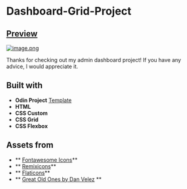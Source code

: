 # Dashboard-Grid-Project
## [Preview](https://oswebdevelop.github.io/Dashboard-Grid-Project-Second/)
[![image.png](https://i.postimg.cc/VLvdX1df/image.png)](https://postimg.cc/nC8Fty4g)

Thanks for checking out my admin dashboard project! If you have any advice, I would appreciate it.

## Built with

- **Odin Project** [Template](https://cdn.statically.io/gh/TheOdinProject/curriculum/43cc6ab69fdfbef40d431a65677d2144668930ac/intermediate_html_css/grid/project_admin_dashboard/imgs/dashboard-project.png)
- **HTML**
- **CSS Custom**
- **CSS Grid**
- **CSS Flexbox**

## Assets from

- ** [Fontawesome Icons](https://fontawesome.com/kits)**
- ** [Remixicons](https://remixicon.com/)**
- ** [Flaticons](https://www.flaticon.com/)**
- ** [Great Old Ones by Dan Velez](https://thedanvelez.artstation.com/projects/rkzA2) **